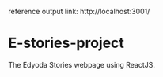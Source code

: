 reference output link: http://localhost:3001/

# E-stories-project
The Edyoda Stories webpage using ReactJS.
